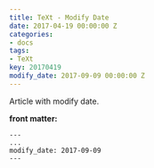 ```yaml
---
title: TeXt - Modify Date
date: 2017-04-19 00:00:00 Z
categories:
- docs
tags:
- TeXt
key: 20170419
modify_date: 2017-09-09 00:00:00 Z
---
```


Article with modify date.

<!--more-->

**front matter:**

    ---
    ...
    modify_date: 2017-09-09
    ---
